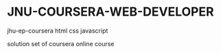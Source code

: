 # JNU-COURSERA-WEB-DEVELOPER
jhu-ep-coursera 
html css javascript

solution set of coursera online course
